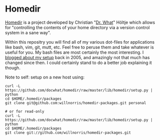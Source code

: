 # Homedir #

[Homedir][] is a project developed by Christian "[Dr. What](/docwhat)" Höltje
which allows for "controlling the contents of your home directory via a version
control system in a sane way".

Within this repositry you will find all of my various dot-files for
applications like bash, vim, git, mutt, etc.  Feel free to peruse them and take
whatever is useful for you.  My bash files are most certainly the most
interesting.  I [blogged about my setup][] back in 2005, and amazingly not that
much has changed since then.  I could certainly stand to do a better job
explaining it though.

[Homedir]: https://github.com/docwhat/homedir
[blogged about my setup]: http://willnorris.com/2005/03/bashrc

Note to self: setup on a new host using:

    curl -L https://github.com/docwhat/homedir/raw/master/lib/homedir/setup.py | python
    cd $HOME/.homedir/packages
    git clone git@github.com:willnorris/homedir-packages.git personal

    # or for read-only
    curl -L https://github.com/docwhat/homedir/raw/master/lib/homedir/setup.py | python
    cd $HOME/.homedir/packages
    git clone git://github.com/willnorris/homedir-packages.git

<!-- vim: set ft=mkd :-->
